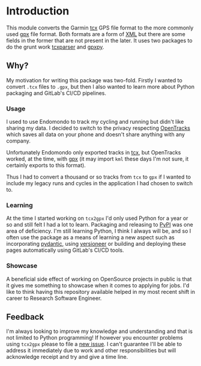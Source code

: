 # Introduction

This module converts the Garmin [tcx](https://en.wikipedia.org/wiki/Training_Center_XML) GPS file format
to the more commonly used [gpx](https://en.wikipedia.org/wiki/GPS_Exchange_Format) file format.
Both formats are a form of [XML](https://en.wikipedia.org/wiki/XML) but there are some fields in the former that are not
present in the later.
It uses two packages to do the grunt work [tcxparser](https://github.com/vkurup/python-tcxparser/) and
[gpxpy](https://github.com/tkrajina/gpxpy).

## Why?

My motivation for writing this package was two-fold. Firstly I wanted to convert `.tcx` files to `.gpx`, but then I also
wanted to learn more about Python packaging and GitLab's CI/CD pipelines.

### Usage

I used to use Endomondo to track my cycling and running but didn't like sharing my data. I decided to switch to the
privacy respecting [OpenTracks](https://github.com/OpenTracksApp/OpenTracks) which saves all data on your phone and
doesn't share anything with any company.

Unfortunately Endomondo only exported tracks in [tcx](https://en.wikipedia.org/wiki/Training_Center_XML), but OpenTracks
worked, at the time, with [gpx](https://en.wikipedia.org/wiki/GPS_Exchange_Format) (it may import `kml` these days I'm
not sure, it certainly exports to this format).

Thus I had to convert a thousand or so tracks from `tcx` to `gpx` if I wanted to include my legacy runs and cycles in
the application I had chosen to switch to.

### Learning

At the time I started working on `tcx2gpx` I'd only used Python for a year or so and still felt I had a lot to learn.
Packaging and releasing to [PyPI](https://pypi.org/) was one area of deficiency. I'm still learning Python, I think
I always will be, and so I often use the package as a means of learning a new aspect such as incorporating
[pydantic](https://pydantic-docs.helpmanual.io/), using
[versioneer](https://github.com/python-versioneer/python-versioneer) or building and deploying these pages automatically
using GitLab's CI/CD tools.

### Showcase

A beneficial side effect of working on OpenSource projects in public is that it gives me something to showcase when it
comes to applying for jobs. I'd like to think having this repository available helped in my most recent shift in career
to Research Software Engineer.

## Feedback

I'm always looking to improve my knowledge and understanding and that is not limited to Python programming! If however
you encounter problems using `tcx2gpx` please to file a [new
issue](https://gitlab.com/nshephard/tcx2gpx/-/issues/new). I can't guarantee I'll be able to address it immediately due
to work and other responsibilities but will acknowledge receipt and try and give a time line.

